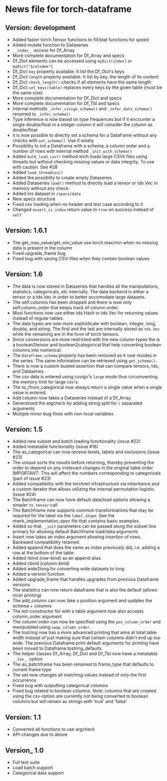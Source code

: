 News file for torch-dataframe
=============================

Version: development
--------------------
* Added faster torch.Tensor functions to fill/stat functions for speed
* Added mutate function to Dataseries
* `__index__` access for Df_Array
* More complete documentation for Df_Array and specs
* Df_Dict elements can be accessed using `myDict[index]` or `myDict["$colname"]`
* Df_Dict `key` property available. It list the Df_Dict's keys
* Df_Dict `length` property available. It list by key, the length of its content
* Df_Dict `check_length()` checks if all elements have the same length
* Df_Dict `set_keys(table)` replaces every keys by the given table (must be the same size)
* More complete documentation for Df_Dict and specs
* More complete documentation for Df_Tbl and specs
* Internal methods `_infer_csvigo_schema()` and `_infer_data_schema()` renamed to `_infer_schema()`
* Type inference is now based on type frequences but if it encounter a single double/float in a integer column it will consider the column as double/float
* it is now possible to directly set a schema for a Dataframe without any checks with `set_schema()`. Use it wisely
* Possibility to init a Dataframe with a schema, a column order and a number of rows with internal method `_init_with_schema()`
* Added `bulk_load_csv()` method wich loads large CSVs files using threads but without checking missing values or data integrity. To use with caution. See #28
* Added `load_threadcsv()`
* Added the possiblity to create empty Dataseries
* Added Dataseries `load()` method to directly load a tensor or tds.Vec in memory without any check
* Added iris dataset in `/specs/data`
* New specs structure
* Fixed csv loading when no header and test case according to it
* Changed `assert_is_index` return value to `true` on success instead of `self`

Version: 1.6.1
--------------------
* The get_max_value/get_min_value use torch.max/min when no missing data is present in the column
* Fixed upgrade_frame bug
* Fixed bug with saving CSV-files when they contain boolean values

Version: 1.6
--------------------
* The data is now stored in Dataseries that handles all the manipulations, statistics, categoricals, etc internally. The data backend is either a tensor or a tds.Vec in order to better accomodate large datasets.
* The self.columns has been dropped and there is now only self.column_order that keeps track of column order.
* Most functions now use either tds.Hash or tds.Vec for returning values instead of regular tables.
* The data types are now more sophisticate with boolean, integer, long, double, and string. The first and the last are internally stored as `tds.Vec` while the remaining are in the form of torch tensors.
* Since conversions are more restricted with the new column types the is a boolean2tensor and boolean2categorical that help converting boolean columns into numerical.
* The `Dataframe.schema` property has been removed as it now resides in the series. The same information can be retrieved using `get_schema()`.
* There is now a custom busted assertion that can compare tensors, tds, and Dataseries.
* The csv data is entered using csvigo's `large` mode thus circumventing the memory limit for large csv's.
* The to_/from_categorical now always return a single value when a single value is entered.
* Add column now takes a Dataseries instead of a Df_Array
* Generalized the argcheck by adding string.split for `|` separated arguments
* Multiple minor bug-fixes with non-local variables

Version: 1.5
--------------------
* Added new subset and batch loading functionality (issue #22)
* Added metatable functionality (issue #18)
* The as_categorical can now receive levels, labels and exclusions (issue #23)
* The unique sorts the results before returning, thereby preventing the order to
  depend on any irrelevant changes in the original table order. _IMPORTANT_: This
  will affect the numbers corresponding to categoricals (part of issue #23)
* Added compatibility with the *torchnet* infrastructure via inheritance and a custom
  iterator that allows utilizing the internal permutation logistic (issue #24)
* The Batchframe can now have default data/load options allowing a simpler `to_tensor` call
* The Batchframe now supports common transformations that may be required for the label
  via the `label_shape`. See the ntwrk_implementation_spec file that contains basic examples.
* Added so that `__init` parameters can be passed along the subset line primary for
  allowing default Batchframe load/data arguments
* Insert now takes an index argument allowing insertion of rows. Backward compatibility retained.
* Added append that does the same as index previously did, i.e. adding a row at the bottom of the table
* Added rbind (row-bind) as an append alias
* Added cbind (column-bind)
* Added wide2long for converting wide datasets to long
* Added a version function
* Added upgrade_frame that handles upgrades from previous Dataframe versions
* The statistics can now return dataframe that is also the default (allows nicer printing)
* The add_column can now take a position argument and updates the schema + columns
* The init-constructor for with a table argument now also accepts column_order argument
* The column order can now be specified using the `pos_column_order` and manipulated
  using `swap_column_order`.
* The tostring now has a more advanced printing that aims at total table width
  instead of just making sure that certain columns didn't end up too wide.
  The previous Dataframe.print default arguments for printing have been moved to
  Dataframe.tostring_defaults
* The helper classes Df_Array, Df_Dict and Df_Tbl now have a metatable `__len__` option
* The as_batchframe has been renamed to frame_type that defaults to current frame type
* The set now changes all matching values instead of only the first occurrence
* Fixed bug with outputting categorical columns
* Fixed bug related to boolean columns. *Note*: columns that are created using the
  csv-option are currently not being converted to boolean columns but will remain
  as strings with 'true' and 'false'

Version: 1.1
-----------
* Converted all functions to use argcheck
* API-changes due to above

Version_ 1.0
-----------
* Full test suite
* Load batch support
* Categorical data support
